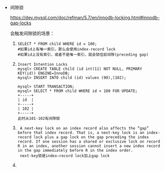 * 间隙锁

  https://dev.mysql.com/doc/refman/5.7/en/innodb-locking.html#innodb-gap-locks

  会触发间隙锁的场景：

  1. ```
     SELECT * FROM child WHERE id = 100;
     #如果id上有唯一索引，那么会使用index-record lock
     #如果id上没有索引，或者不是唯一索引，就会锁住前间隙(preceding gap)
     ```

  2. ```
     Insert Intention Locks
     mysql> CREATE TABLE child (id int(11) NOT NULL, PRIMARY KEY(id)) ENGINE=InnoDB;
     mysql> INSERT INTO child (id) values (90),(102);

     mysql> START TRANSACTION;
     mysql> SELECT * FROM child WHERE id > 100 FOR UPDATE;
     +-----+
     | id  |
     +-----+
     | 102 |
     +-----+
     此时从101-102有间隙锁
     ```

  3. ```
      A next-key lock on an index record also affects the “gap” before that index record. That is, a next-key lock is an index-record lock plus a gap lock on the gap preceding the index record. If one session has a shared or exclusive lock on record R in an index, another session cannot insert a new index record in the gap immediately before R in the index order.
      next-key锁是index—record lock加上gap lock
     ```

  4. ​


